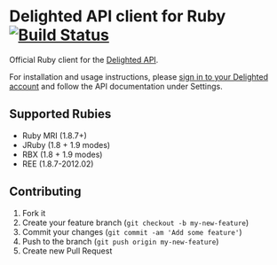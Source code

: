 # Delighted API client for Ruby [![Build Status](https://travis-ci.org/delighted/delighted-ruby.png)](https://travis-ci.org/delighted/delighted-ruby)


Official Ruby client for the [Delighted API](https://delightedapp.com).

For installation and usage instructions, please [sign in to your Delighted account](https://delightedapp.com/signin) and follow the API documentation under Settings.

## Supported Rubies

- Ruby MRI (1.8.7+)
- JRuby (1.8 + 1.9 modes)
- RBX (1.8 + 1.9 modes)
- REE (1.8.7-2012.02)

## Contributing

1. Fork it
2. Create your feature branch (`git checkout -b my-new-feature`)
3. Commit your changes (`git commit -am 'Add some feature'`)
4. Push to the branch (`git push origin my-new-feature`)
5. Create new Pull Request
